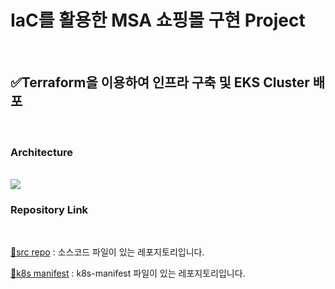 # IaC를 활용한 MSA 쇼핑몰 구현 Project
<br>

## ✅Terraform을 이용하여 인프라 구축 및 EKS Cluster 배포
<br>

### Architecture
<br>
<img src="https://github.com/tthingbini/MSA-Project/assets/137377076/527234de-3291-43df-b105-66d16798d11c">

### Repository Link 
<br>

[🔗src repo](https://github.com/tthingbini/ecommerce-workshop-src.git) : 소스코드 파일이 있는 레포지토리입니다.


[🔗k8s manifest](https://github.com/tthingbini/ecommerce-workshop-k8s-manifest.git) : k8s-manifest 파일이 있는 레포지토리입니다.
